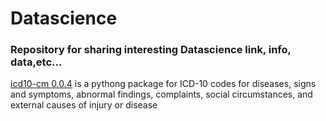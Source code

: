 # Datascience
### Repository for sharing interesting Datascience link, info, data,etc...

[icd10-cm 0.0.4](https://pypi.org/project/icd10-cm/) is a pythong package for
ICD-10 codes for diseases, signs and symptoms, abnormal findings, complaints, social circumstances, and external causes of injury or disease
